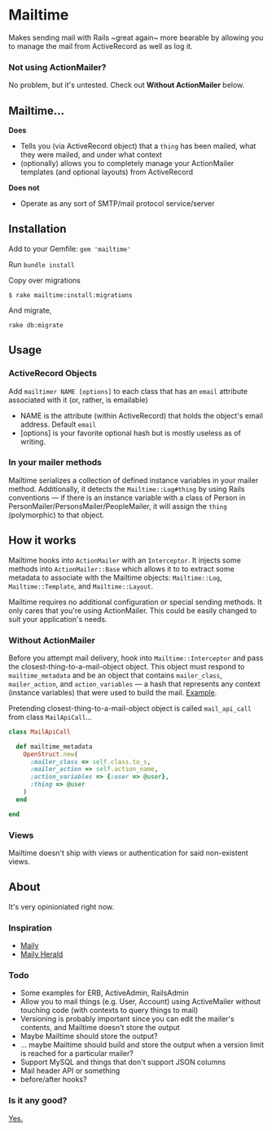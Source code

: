 # Mailtime

Makes sending mail with Rails ~great again~ more bearable by allowing you to manage the mail from ActiveRecord as well as log it.

### Not using ActionMailer?

No problem, but it's untested. Check out **Without ActionMailer** below.

## Mailtime...

**Does**

* Tells you (via ActiveRecord object) that a `thing` has been mailed, what they were mailed, and under what context
* (optionally) allows you to completely manage your ActionMailer templates (and optional layouts) from ActiveRecord

**Does not**

* Operate as any sort of SMTP/mail protocol service/server

## Installation

Add to your Gemfile: `gem 'mailtime'`

Run `bundle install`

Copy over migrations

`$ rake mailtime:install:migrations`

And migrate,

`rake db:migrate`

## Usage

### ActiveRecord Objects

Add `mailtimer NAME [options]` to each class that has an `email` attribute associated with it (or, rather, is emailable)

* NAME is the attribute (within ActiveRecord) that holds the object's email address. Default `email`
* [options] is your favorite optional hash but is mostly useless as of writing.

### In your mailer methods

Mailtime serializes a collection of defined instance variables in your mailer method. Additionally, it detects the `Mailtime::Log#thing` by using Rails conventions — if there is an instance variable with a class of Person in PersonMailer/PersonsMailer/PeopleMailer, it will assign the `thing` (polymorphic) to that object.

## How it works

Mailtime hooks into `ActionMailer` with an `Interceptor`. It injects some methods into `ActionMailer::Base` which allows
it to to extract some metadata to associate with the Mailtime objects: `Mailtime::Log`, `Mailtime::Template`, and
`Mailtime::Layout`.

Mailtime requires no additional configuration or special sending methods. It only cares that you're using ActionMailer.
This could be easily changed to suit your application's needs.

### Without ActionMailer

Before you attempt mail delivery, hook into `Mailtime::Interceptor` and pass the closest-thing-to-a-mail-object object.
This object must respond to `mailtime_metadata` and be an object that contains `mailer_class`, `mailer_action`, and
`action_variables` — a hash that represents any context (instance variables) that were used to build the mail. [Example](lib/mailtime/action_mailer/metadata.rb).

Pretending closest-thing-to-a-mail-object object is called `mail_api_call` from class `MailApiCall`...

```Ruby
class MailApiCall

  def mailtime_metadata
    OpenStruct.new(
      :mailer_class => self.class.to_s, 
      :mailer_action => self.action_name,
      :action_variables => {:user => @user},
      :thing => @user 
    )
  end

end
```

### Views

Mailtime doesn't ship with views or authentication for said non-existent views. 

## About

It's very opinioniated right now.

### Inspiration

* [Maily](https://github.com/markets/maily)
* [Maily Herald](https://github.com/Sology/maily_herald)

### Todo

* Some examples for ERB, ActiveAdmin, RailsAdmin
* Allow you to mail things (e.g. User, Account) using ActiveMailer without touching code (with contexts to query things to mail) 
* Versioning is probably important since you can edit the mailer's contents, and Mailtime doesn't store the output
* Maybe Mailtime should store the output?
* ... maybe Mailtime should build and store the output when a version limit is reached for a particular mailer?
* Support MySQL and things that don't support JSON columns
* Mail header API or something
* before/after hooks?

### Is it any good?

[Yes.](https://news.ycombinator.com/item?id=3067434)

